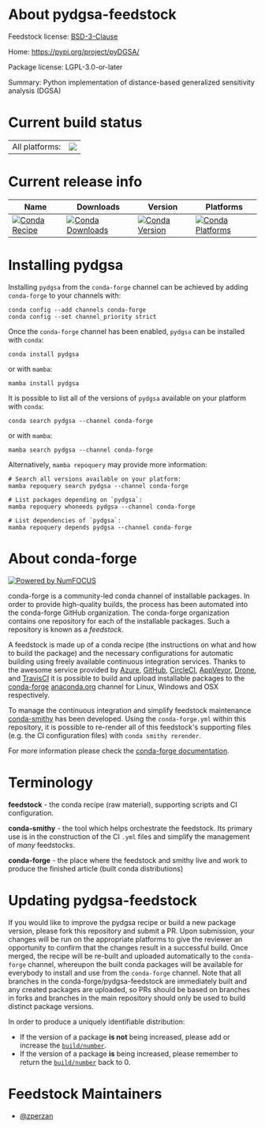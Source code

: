 About pydgsa-feedstock
======================

Feedstock license: [BSD-3-Clause](https://github.com/conda-forge/pydgsa-feedstock/blob/main/LICENSE.txt)

Home: https://pypi.org/project/pyDGSA/

Package license: LGPL-3.0-or-later

Summary: Python implementation of distance-based generalized sensitivity analysis (DGSA)

Current build status
====================


<table><tr><td>All platforms:</td>
    <td>
      <a href="https://dev.azure.com/conda-forge/feedstock-builds/_build/latest?definitionId=22809&branchName=main">
        <img src="https://dev.azure.com/conda-forge/feedstock-builds/_apis/build/status/pydgsa-feedstock?branchName=main">
      </a>
    </td>
  </tr>
</table>

Current release info
====================

| Name | Downloads | Version | Platforms |
| --- | --- | --- | --- |
| [![Conda Recipe](https://img.shields.io/badge/recipe-pydgsa-green.svg)](https://anaconda.org/conda-forge/pydgsa) | [![Conda Downloads](https://img.shields.io/conda/dn/conda-forge/pydgsa.svg)](https://anaconda.org/conda-forge/pydgsa) | [![Conda Version](https://img.shields.io/conda/vn/conda-forge/pydgsa.svg)](https://anaconda.org/conda-forge/pydgsa) | [![Conda Platforms](https://img.shields.io/conda/pn/conda-forge/pydgsa.svg)](https://anaconda.org/conda-forge/pydgsa) |

Installing pydgsa
=================

Installing `pydgsa` from the `conda-forge` channel can be achieved by adding `conda-forge` to your channels with:

```
conda config --add channels conda-forge
conda config --set channel_priority strict
```

Once the `conda-forge` channel has been enabled, `pydgsa` can be installed with `conda`:

```
conda install pydgsa
```

or with `mamba`:

```
mamba install pydgsa
```

It is possible to list all of the versions of `pydgsa` available on your platform with `conda`:

```
conda search pydgsa --channel conda-forge
```

or with `mamba`:

```
mamba search pydgsa --channel conda-forge
```

Alternatively, `mamba repoquery` may provide more information:

```
# Search all versions available on your platform:
mamba repoquery search pydgsa --channel conda-forge

# List packages depending on `pydgsa`:
mamba repoquery whoneeds pydgsa --channel conda-forge

# List dependencies of `pydgsa`:
mamba repoquery depends pydgsa --channel conda-forge
```


About conda-forge
=================

[![Powered by
NumFOCUS](https://img.shields.io/badge/powered%20by-NumFOCUS-orange.svg?style=flat&colorA=E1523D&colorB=007D8A)](https://numfocus.org)

conda-forge is a community-led conda channel of installable packages.
In order to provide high-quality builds, the process has been automated into the
conda-forge GitHub organization. The conda-forge organization contains one repository
for each of the installable packages. Such a repository is known as a *feedstock*.

A feedstock is made up of a conda recipe (the instructions on what and how to build
the package) and the necessary configurations for automatic building using freely
available continuous integration services. Thanks to the awesome service provided by
[Azure](https://azure.microsoft.com/en-us/services/devops/), [GitHub](https://github.com/),
[CircleCI](https://circleci.com/), [AppVeyor](https://www.appveyor.com/),
[Drone](https://cloud.drone.io/welcome), and [TravisCI](https://travis-ci.com/)
it is possible to build and upload installable packages to the
[conda-forge](https://anaconda.org/conda-forge) [anaconda.org](https://anaconda.org/)
channel for Linux, Windows and OSX respectively.

To manage the continuous integration and simplify feedstock maintenance
[conda-smithy](https://github.com/conda-forge/conda-smithy) has been developed.
Using the ``conda-forge.yml`` within this repository, it is possible to re-render all of
this feedstock's supporting files (e.g. the CI configuration files) with ``conda smithy rerender``.

For more information please check the [conda-forge documentation](https://conda-forge.org/docs/).

Terminology
===========

**feedstock** - the conda recipe (raw material), supporting scripts and CI configuration.

**conda-smithy** - the tool which helps orchestrate the feedstock.
                   Its primary use is in the construction of the CI ``.yml`` files
                   and simplify the management of *many* feedstocks.

**conda-forge** - the place where the feedstock and smithy live and work to
                  produce the finished article (built conda distributions)


Updating pydgsa-feedstock
=========================

If you would like to improve the pydgsa recipe or build a new
package version, please fork this repository and submit a PR. Upon submission,
your changes will be run on the appropriate platforms to give the reviewer an
opportunity to confirm that the changes result in a successful build. Once
merged, the recipe will be re-built and uploaded automatically to the
`conda-forge` channel, whereupon the built conda packages will be available for
everybody to install and use from the `conda-forge` channel.
Note that all branches in the conda-forge/pydgsa-feedstock are
immediately built and any created packages are uploaded, so PRs should be based
on branches in forks and branches in the main repository should only be used to
build distinct package versions.

In order to produce a uniquely identifiable distribution:
 * If the version of a package **is not** being increased, please add or increase
   the [``build/number``](https://docs.conda.io/projects/conda-build/en/latest/resources/define-metadata.html#build-number-and-string).
 * If the version of a package **is** being increased, please remember to return
   the [``build/number``](https://docs.conda.io/projects/conda-build/en/latest/resources/define-metadata.html#build-number-and-string)
   back to 0.

Feedstock Maintainers
=====================

* [@zperzan](https://github.com/zperzan/)


<!-- dummy commit to enable rerendering -->


